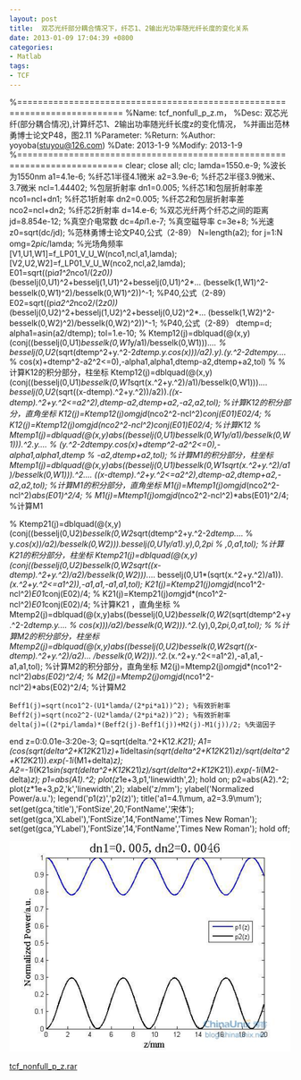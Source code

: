 ```yaml
---
layout: post
title:  双芯光纤部分耦合情况下，纤芯1、2输出光功率随光纤长度的变化关系 
date: 2013-01-09 17:04:39 +0800
categories:
- Matlab
tags:
- TCF
---
```


%==========================================================================
%Name: tcf_nonfull_p_z.m，
%Desc: 双芯光纤(部分耦合情况),计算纤芯1、2输出功率随光纤长度z的变化情况，
%并画出范林勇博士论文P48，图2.11
%Parameter:
%Return:
%Author: yoyoba(stuyou@126.com)
%Date: 2013-1-9
%Modify: 2013-1-9
%==========================================================================
clear;
close all;
clc;
lamda=1550.e-9; %波长为1550nm
a1=4.1e-6; %纤芯1半径4.1微米
a2=3.9e-6; %纤芯2半径3.9微米、3.7微米
ncl=1.44402; %包层折射率
dn1=0.005; %纤芯1和包层折射率差
nco1=ncl+dn1; %纤芯1折射率
dn2=0.005; %纤芯2和包层折射率差
nco2=ncl+dn2; %纤芯2折射率
d=14.e-6; %双芯光纤两个纤芯之间的距离
jd=8.854e-12; %真空介电常数
dc=4*pi*1.e-7; %真空磁导率
c=3e+8; %光速
z0=sqrt(dc/jd); %范林勇博士论文P40,公式（2-89）
N=length(a2);
for j=1:N
    omg=2*pi*c/lamda;    %光场角频率 
    [V1,U1,W1]=f_LP01_V_U_W(nco1,ncl,a1,lamda);
    [V2,U2,W2]=f_LP01_V_U_W(nco2,ncl,a2,lamda);
    E01=sqrt((pi*a1^2*nco1/(2*z0))*(besselj(0,U1)^2+besselj(1,U1)^2+besselj(0,U1)^2*...
        (besselk(1,W1)^2-besselk(0,W1)^2)/besselk(0,W1)^2))^-1; %P40,公式（2-89）
    E02=sqrt((pi*a2^2*nco2/(2*z0))*(besselj(0,U2)^2+besselj(1,U2)^2+besselj(0,U2)^2*...
        (besselk(1,W2)^2-besselk(0,W2)^2)/besselk(0,W2)^2))^-1; %P40,公式（2-89）
    dtemp=d;
    alpha1=asin(a2/dtemp);
    tol=1.e-10;
% Ktemp12(j)=dblquad(@(x,y)(conj((besselj(0,U1)*besselk(0,W1*y/a1)/besselk(0,W1))).*...
% besselj(0,U2*(sqrt(dtemp^2+y.^2-2*dtemp.*y.*cos(x)))/a2).*y).*(y.^2-2*dtemp*y.*...
% cos(x)+dtemp^2-a2^2<=0),-alpha1,alpha1,dtemp-a2,dtemp+a2,tol)
% %计算K12的积分部分，柱坐标
    Ktemp12(j)=dblquad(@(x,y)(conj((besselj(0,U1)*besselk(0,W1*sqrt(x.^2+y.^2)/a1)/besselk(0,W1))).*...
        besselj(0,U2*(sqrt((x-dtemp).^2+y.^2))/a2)).*((x-dtemp).^2+y.^2<=a2^2),dtemp-a2,dtemp+a2,-a2,a2,tol); %计算K12的积分部分，直角坐标
    K12(j)=Ktemp12(j)*omg*jd*(nco2^2-ncl^2)*conj(E01)*E02/4;
% K12(j)=Ktemp12(j)*omg*jd*(nco2^2-ncl^2)*conj(E01)*E02/4; %计算K12 
% Mtemp1(j)=dblquad(@(x,y)abs((besselj(0,U1)*besselk(0,W1*y/a1)/besselk(0,W1))).^2.*y.*...
% (y.^2-2*dtemp*y.*cos(x)+dtemp^2-a2^2<=0),-alpha1,alpha1,dtemp
% -a2,dtemp+a2,tol); %计算M1的积分部分，柱坐标
    Mtemp1(j)=dblquad(@(x,y)abs((besselj(0,U1)*besselk(0,W1*sqrt(x.^2+y.^2)/a1)/besselk(0,W1))).^2.*...
        ((x-dtemp).^2+y.^2<=a2^2),dtemp-a2,dtemp+a2,-a2,a2,tol); %计算M1的积分部分，直角坐标
    M1(j)=Mtemp1(j)*omg*jd*(nco2^2-ncl^2)*abs(E01)^2/4;
% M1(j)=Mtemp1(j)*omg*jd*(nco2^2-ncl^2)*abs(E01)^2/4; %计算M1 


% Ktemp21(j)=dblquad(@(x,y)(conj((besselj(0,U2)*besselk(0,W2*sqrt(dtemp^2+y.^2-2*dtemp.*...
% y.*cos(x))/a2)/besselk(0,W2))).*besselj(0,U1*y/a1).*y),0,2*pi
% ,0,a1,tol); %计算K21的积分部分，柱坐标
    Ktemp21(j)=dblquad(@(x,y)(conj((besselj(0,U2)*besselk(0,W2*sqrt((x-dtemp).^2+y.^2)/a2)/besselk(0,W2))).*...
        besselj(0,U1*(sqrt(x.^2+y.^2)/a1)).*(x.^2+y.^2<=a1^2)),-a1,a1,-a1,a1,tol);
    K21(j)=Ktemp21(j)*omg*jd*(nco1^2-ncl^2)*E01*conj(E02)/4;
% K21(j)=Ktemp21(j)*omg*jd*(nco1^2-ncl^2)*E01*conj(E02)/4; %计算K21 ，直角坐标 
% Mtemp2(j)=dblquad(@(x,y)abs((besselj(0,U2)*besselk(0,W2*(sqrt(dtemp^2+y.^2-2*dtemp.*y.*...
% cos(x)))/a2)/besselk(0,W2))).^2.*(y),0,2*pi,0,a1,tol);
% %计算M2的积分部分，柱坐标
    Mtemp2(j)=dblquad(@(x,y)abs((besselj(0,U2)*besselk(0,W2*sqrt((x-dtemp).^2+y.^2)/a2)...
        /besselk(0,W2))).^2.*(x.^2+y.^2<=a1^2),-a1,a1,-a1,a1,tol); %计算M2的积分部分，直角坐标
    M2(j)=Mtemp2(j)*omg*jd*(nco1^2-ncl^2)*abs(E02)^2/4; 
% M2(j)=Mtemp2(j)*omg*jd*(nco1^2-ncl^2)*abs(E02)^2/4; %计算M2 

    Beff1(j)=sqrt(nco1^2-(U1*lamda/(2*pi*a1))^2); %有效折射率
    Beff2(j)=sqrt(nco2^2-(U2*lamda/(2*pi*a2))^2); %有效折射率
    delta(j)=((2*pi/lamda)*(Beff2(j)-Beff1(j))+M2(j)-M1(j))/2; %失谐因子
end
z=0:0.01e-3:20e-3;
Q=sqrt(delta.^2+K12.*K21);
A1=(cos(sqrt(delta^2+K12*K21)*z)+1i*delta*sin(sqrt(delta^2+K12*K21)*z)/sqrt(delta^2+K12*K21)).*exp(-1i*(M1+delta)*z);
A2=-1i*(K21*sin(sqrt(delta^2+K12*K21)*z)/sqrt(delta^2+K12*K21)).*exp(-1i*(M2-delta)*z);
p1=abs(A1).^2;
plot(z*1e+3,p1,'linewidth',2);
hold on;
p2=abs(A2).^2;
plot(z*1e+3,p2,'k','linewidth',2);
xlabel('z/mm');
ylabel('Normalized Power/a.u.');
legend('p1(z)','p2(z)');
title('a1=4.1\mum, a2=3.9\mum');
set(get(gca,'title'),'FontSize',20,'FontName','宋体');
set(get(gca,'XLabel'),'FontSize',14,'FontName','Times New Roman');
set(get(gca,'YLabel'),'FontSize',14,'FontName','Times New Roman');
hold off;

![](https://github.com/stuyou/stuyou.github.io/raw/master/_posts/image/tcf_nonfull_p_z.jpg)

[tcf_nonfull_p_z.rar](https://github.com/stuyou/stuyou.github.io/raw/master/_posts/data/tcf_nonfull_p_z.rar)